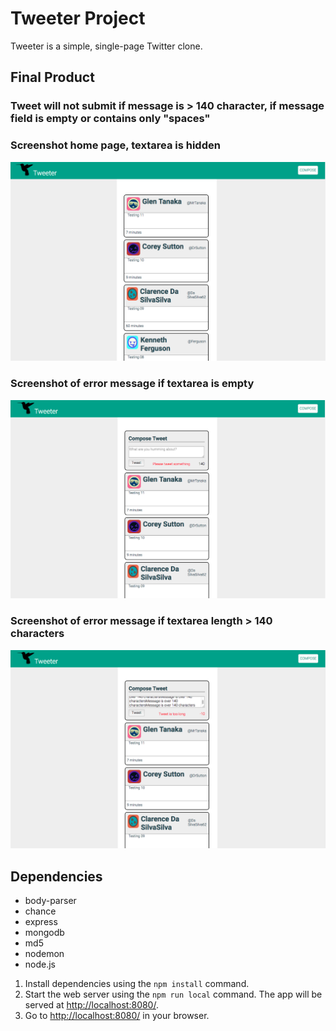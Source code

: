 # Tweeter Project

Tweeter is a simple, single-page Twitter clone.

## Final Product

### Tweet will not submit if message is > 140 character, if message field is empty or contains only "spaces"

### Screenshot home page, textarea is hidden
!["Screenshot of submit form toggle feature"](https://github.com/ktoroshchin/tweeter_app_02/blob/master/docs/Compose%20field%20hidden.png)
### Screenshot of error message if textarea is empty
!["Screenshot of error message if textarea is empty"](https://github.com/ktoroshchin/tweeter_app_02/blob/master/docs/error%20textarea%20empty.png)
### Screenshot of error message if textarea length > 140 characters
!["Screenshot of error message if textarea length > 140 characters"](https://github.com/ktoroshchin/tweeter_app_02/blob/master/docs/tweet%20is%20too%20long.png)
## Dependencies

- body-parser
- chance
- express
- mongodb
- md5
- nodemon
- node.js


1. Install dependencies using the `npm install` command.
2. Start the web server using the `npm run local` command. The app will be served at <http://localhost:8080/>.
3. Go to <http://localhost:8080/> in your browser.
